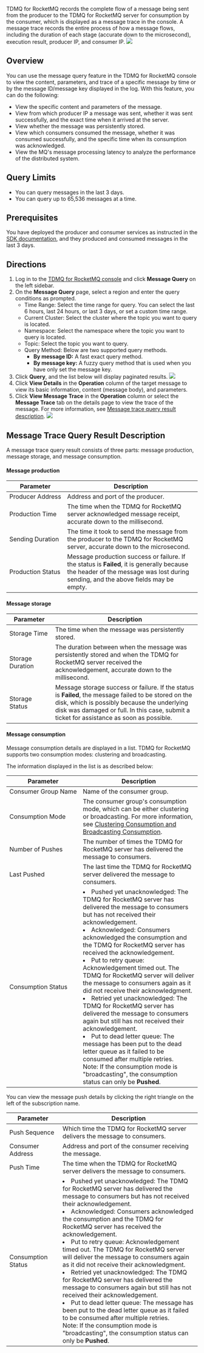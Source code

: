 TDMQ for RocketMQ records the complete flow of a message being sent from the producer to the TDMQ for RocketMQ server for consumption by the consumer, which is displayed as a message trace in the console.
A message trace records the entire process of how a message flows, including the duration of each stage (accurate down to the microsecond), execution result, producer IP, and consumer IP.
![](https://qcloudimg.tencent-cloud.cn/raw/a14a3f3df794422fc331be4ec54874c0.png)

## Overview

You can use the message query feature in the TDMQ for RocketMQ console to view the content, parameters, and trace of a specific message by time or by the message ID/message key displayed in the log. With this feature, you can do the following:

- View the specific content and parameters of the message.
- View from which producer IP a message was sent, whether it was sent successfully, and the exact time when it arrived at the server.
- View whether the message was persistently stored.
- View which consumers consumed the message, whether it was consumed successfully, and the specific time when its consumption was acknowledged.
- View the MQ's message processing latency to analyze the performance of the distributed system.

## Query Limits

- You can query messages in the last 3 days.
- You can query up to 65,536 messages at a time.

## Prerequisites

You have deployed the producer and consumer services as instructed in the [SDK documentation](https://intl.cloud.tencent.com/document/product/1113/45956), and they produced and consumed messages in the last 3 days.

## Directions

1. Log in to the [TDMQ for RocketMQ console](https://console.cloud.tencent.com/tdmq/rocket-cluster) and click **Message Query** on the left sidebar.
2. On the **Message Query** page, select a region and enter the query conditions as prompted.
   - Time Range: Select the time range for query. You can select the last 6 hours, last 24 hours, or last 3 days, or set a custom time range.
   - Current Cluster: Select the cluster where the topic you want to query is located.
   - Namespace: Select the namespace where the topic you want to query is located.
   - Topic: Select the topic you want to query.
   - Query Method: Below are two supported query methods.
     - **By message ID:** A fast exact query method.
     - **By message key:** A fuzzy query method that is used when you have only set the message key.
3. Click **Query**, and the list below will display paginated results.
![](https://qcloudimg.tencent-cloud.cn/raw/e64e03f1f7aff564e6234e4100ed6660.png)
4. Click **View Details** in the **Operation** column of the target message to view its basic information, content (message body), and parameters.
5. Click **View Message Trace** in the **Operation** column or select the **Message Trace** tab on the details page to view the trace of the message. For more information, see [Message trace query result description](#1).
![](https://qcloudimg.tencent-cloud.cn/raw/26e01a17a960deb774f23a832d22003c.png)

<span id="1"></span>

## Message Trace Query Result Description

A message trace query result consists of three parts: message production, message storage, and message consumption.

#### Message production

| Parameter                  | Description                                                         |
| --------------------- | ------------------------------------------------------------ |
| <nobr>Producer Address</nobr> | Address and port of the producer.                                   |
| Production Time              | The time when the TDMQ for RocketMQ server acknowledged message receipt, accurate down to the millisecond.                |
| Sending Duration              | The time it took to send the message from the producer to the TDMQ for RocketMQ server, accurate down to the microsecond. |
| Production Status              | Message production success or failure. If the status is **Failed**, it is generally because the header of the message was lost during sending, and the above fields may be empty. |

#### Message storage

| Parameter                  | Description                                                         |
| --------------------- | ------------------------------------------------------------ |
| <nobr>Storage Time</nobr> | The time when the message was persistently stored.                                         |
| Storage Duration              | The duration between when the message was persistently stored and when the TDMQ for RocketMQ server received the acknowledgement, accurate down to the millisecond. |
| Storage Status              | Message storage success or failure. If the status is **Failed**, the message failed to be stored on the disk, which is possibly because the underlying disk was damaged or full. In this case, submit a ticket for assistance as soon as possible. |

#### Message consumption

Message consumption details are displayed in a list. TDMQ for RocketMQ supports two consumption modes: clustering and broadcasting.

The information displayed in the list is as described below:

| Parameter                    | Description                                                         |
| ----------------------- | ------------------------------------------------------------ |
| <nobr>Consumer Group Name</nobr> | Name of the consumer group.                                               |
| Consumption Mode                | The consumer group's consumption mode, which can be either clustering or broadcasting. For more information, see [Clustering Consumption and Broadcasting Consumption](https://intl.cloud.tencent.com/document/product/1113/43113). |
| Number of Pushes                | The number of times the TDMQ for RocketMQ server has delivered the message to consumers.             |
| Last Pushed            | The last time the TDMQ for RocketMQ server delivered the message to consumers.    |
| Consumption Status                | <li>Pushed yet unacknowledged: The TDMQ for RocketMQ server has delivered the message to consumers but has not received their acknowledgement. </li><li>Acknowledged: Consumers acknowledged the consumption and the TDMQ for RocketMQ server has received the acknowledgement. </li><li>Put to retry queue: Acknowledgement timed out. The TDMQ for RocketMQ server will deliver the message to consumers again as it did not receive their acknowledgment. </li><li>Retried yet unacknowledged: The TDMQ for RocketMQ server has delivered the message to consumers again but still has not received their acknowledgement. </li><li>Put to dead letter queue: The message has been put to the dead letter queue as it failed to be consumed after multiple retries. </li>Note: If the consumption mode is "broadcasting", the consumption status can only be **Pushed**. |

You can view the message push details by clicking the right triangle on the left of the subscription name.

| Parameter                  | Description                                                         |
| --------------------- | ------------------------------------------------------------ |
| <nobr>Push Sequence</nobr> | Which time the TDMQ for RocketMQ server delivers the message to consumers.            |
| Consumer Address                | Address and port of the consumer receiving the message.                                 |
| Push Time              | The time when the TDMQ for RocketMQ server delivers the message to consumers.               |
| Consumption Status                | <li>Pushed yet unacknowledged: The TDMQ for RocketMQ server has delivered the message to consumers but has not received their acknowledgement. </li><li>Acknowledged: Consumers acknowledged the consumption and the TDMQ for RocketMQ server has received the acknowledgement. </li><li>Put to retry queue: Acknowledgement timed out. The TDMQ for RocketMQ server will deliver the message to consumers again as it did not receive their acknowledgment. </li><li>Retried yet unacknowledged: The TDMQ for RocketMQ server has delivered the message to consumers again but still has not received their acknowledgement. </li><li>Put to dead letter queue: The message has been put to the dead letter queue as it failed to be consumed after multiple retries. </li>Note: If the consumption mode is "broadcasting", the consumption status can only be **Pushed**. |

